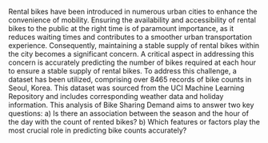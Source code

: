 Rental bikes have been introduced in numerous urban cities to enhance the convenience of mobility. Ensuring the availability and accessibility of rental bikes to the public at the right time is of paramount importance, as it reduces waiting times and contributes to a smoother urban transportation experience. Consequently, maintaining a stable supply of rental bikes within the city becomes a significant concern.
A critical aspect in addressing this concern is accurately predicting the number of bikes required at each hour to ensure a stable supply of rental bikes. To address this challenge, a dataset has been utilized, comprising over 8465 records of bike counts in Seoul, Korea. This dataset was sourced from the UCI Machine Learning Repository and includes corresponding weather data and holiday information.
This analysis of Bike Sharing Demand aims to answer two key questions:
a) Is there an association between the season and the hour of the day with the count of rented bikes?
b) Which features or factors play the most crucial role in predicting bike counts accurately?
